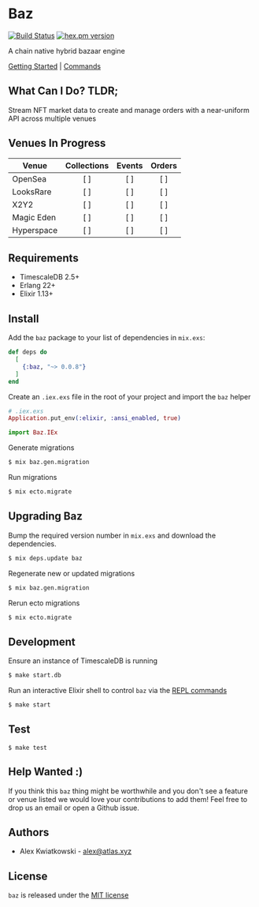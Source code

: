 # Baz
[![Build Status](https://github.com/atlas-xyz/baz/workflows/test/badge.svg?branch=main)](https://github.com/atlas-xyz/baz/actions?query=workflow%3Atest)
[![hex.pm version](https://img.shields.io/hexpm/v/baz.svg?style=flat)](https://hex.pm/packages/baz)

A chain native hybrid bazaar engine

[Getting Started](./docs/GETTING_STARTED.md) | [Commands](./docs/COMMANDS.md)

## What Can I Do? TLDR;

Stream NFT market data to create and manage orders with a near-uniform API across multiple venues

## Venues In Progress

| Venue      | Collections | Events | Orders |
| ---------- | :---------: | :----: | :----: |
| OpenSea    |     [ ]     |  [ ]   |  [ ]   |
| LooksRare  |     [ ]     |  [ ]   |  [ ]   |
| X2Y2       |     [ ]     |  [ ]   |  [ ]   |
| Magic Eden |     [ ]     |  [ ]   |  [ ]   |
| Hyperspace |     [ ]     |  [ ]   |  [ ]   |

## Requirements

- TimescaleDB 2.5+
- Erlang 22+
- Elixir 1.13+

## Install

Add the `baz` package to your list of dependencies in `mix.exs`:

```elixir
def deps do
  [
    {:baz, "~> 0.0.8"}
  ]
end
```

Create an `.iex.exs` file in the root of your project and import the `baz` helper

```elixir
# .iex.exs
Application.put_env(:elixir, :ansi_enabled, true)

import Baz.IEx
```

Generate migrations

```bash
$ mix baz.gen.migration
```

Run migrations

```bash
$ mix ecto.migrate
```

## Upgrading Baz

Bump the required version number in `mix.exs` and download the dependencies.

```bash
$ mix deps.update baz
```

Regenerate new or updated migrations

```bash
$ mix baz.gen.migration
```

Rerun ecto migrations

```bash
$ mix ecto.migrate
```

## Development

Ensure an instance of TimescaleDB is running

```bash
$ make start.db
```

Run an interactive Elixir shell to control `baz` via the [REPL commands](./docs/COMMANDS.md)

```bash
$ make start
```

## Test

```
$ make test
```

## Help Wanted :)

If you think this `baz` thing might be worthwhile and you don't see a feature
or venue listed we would love your contributions to add them! Feel free to
drop us an email or open a Github issue.

## Authors

- Alex Kwiatkowski - alex@atlas.xyz

## License

`baz` is released under the [MIT license](./LICENSE)

